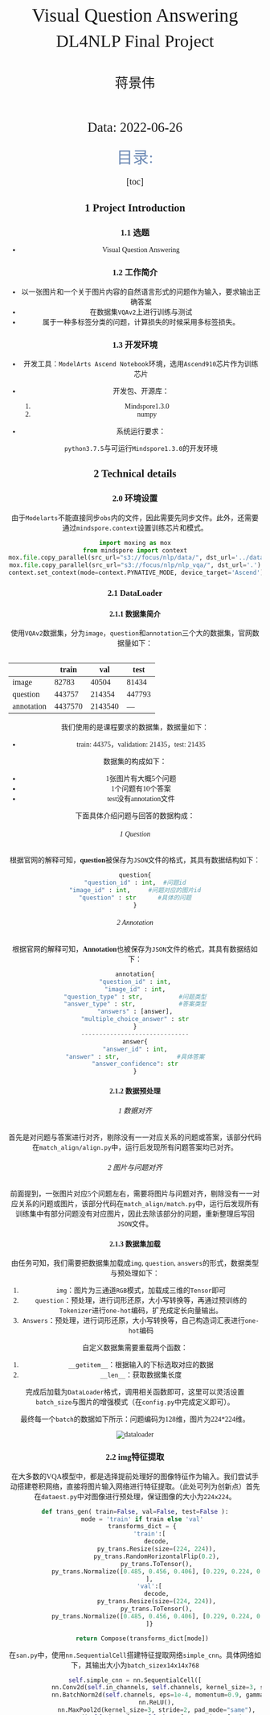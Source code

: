 <div class="cover" style="page-break-after:always;font-family:方正公文仿宋;width:100%;height:100%;border:none;margin: 0 auto;text-align:center;">
    <div style="width:55%;margin: 0 auto;height:0;padding-bottom:10%;">
        </br>
        <img src=084956638.png.crdownload alt="校名" style="width:100%;"/>
    </div>
</br></br></br></br></br></br></br></br></br>
    <div style="width:60%;margin: 0 auto;height:0;padding-bottom:40%;">
        <img src=1052975719.jpg.crdownload alt="校徽" style="width:120%;"/>
	</div>
    </br></br></br></br></br></br></br></br>
</br>
</br>
    <span style="font-family:华文黑体Bold;text-align:center;font-size:28pt;margin: 10pt auto;line-height:26pt;">Visual Question Answering</span>
</br></br>
    <span style="font-family:华文黑体Bold;text-align:center;font-size:26pt;margin: 10pt auto;line-height:24pt;">DL4NLP Final Project</span>
</br>
</br>
</br>
</br>
	<span style="font-family:华文黑体Bold;text-align:center;font-size:20pt;margin: 10pt auto;line-height:30pt;">蒋景伟</span>
</br>
</br>
	</br>
</br>
<span style="font-family:华文黑体Bold;text-align:center;font-size:20pt;margin: 10pt auto;line-height:30pt;">Data: 2022-06-26</span>
    <table style="border:none;text-align:center;width:72%;font-family:仿宋;font-size:14px; margin: 0 auto;">






<font color=6d8ab5 size = 6>目录:</font>

<font size = 4>

[toc]



</font>

<div STYLE="page-break-after: always;"></div>

## 1 Project Introduction

### 1.1 选题

+ Visual Question Answering

### 1.2 工作简介

+ 以一张图片和一个关于图片内容的自然语言形式的问题作为输入，要求输出正确答案
+ 在数据集`VQAv2`上进行训练与测试
+ 属于一种多标签分类的问题，计算损失的时候采用多标签损失。

### 1.3 开发环境

+ 开发工具：`ModelArts Ascend Notebook`环境，选用`Ascend910`芯片作为训练芯片

+ 开发包、开源库：
  1. Mindspore1.3.0
  2. numpy

+ 系统运行要求：

  `python3.7.5`与可运行`Mindspore1.3.0`的开发环境

## 2 Technical details

### 2.0 环境设置

由于`Modelarts`不能直接同步`obs`内的文件，因此需要先同步文件。此外，还需要通过`mindspore.context`设置训练芯片和模式。

```python
import moxing as mox
from mindspore import context
mox.file.copy_parallel(src_url="s3://focus/nlp/data/", dst_url='../data/')
mox.file.copy_parallel(src_url="s3://focus/nlp/nlp_vqa/", dst_url='.')
context.set_context(mode=context.PYNATIVE_MODE, device_target='Ascend')
```

### 2.1 DataLoader

#### 2.1.1 数据集简介

使用`VQAv2`数据集，分为`image`，`question`和`annotation`三个大的数据集，官网数据量如下：

|            | train   | val     | test   |
| ---------- | ------- | ------- | ------ |
| image      | 82783   | 40504   | 81434  |
| question   | 443757  | 214354  | 447793 |
| annotation | 4437570 | 2143540 | —      |

我们使用的是课程要求的数据集，数据量如下：

+ train: 44375，validation: 21435，test: 21435

数据集的构成如下：

- 1张图片有大概5个问题
- 1个问题有10个答案
- test没有annotation文件

下面具体介绍问题与回答的数据构成：

###### 1 Question

根据官网的解释可知，**question**被保存为`JSON`文件的格式，其具有数据结构如下：

```python
question{
"question_id" : int,  #问题id
"image_id" : int,     #问题对应的图片id
"question" : str      #具体的问题
}
```

###### 2 Annotation

根据官网的解释可知，**Annotation**也被保存为`JSON`文件的格式，其具有数据结如下：

```python
annotation{
"question_id" : int,
"image_id" : int,
"question_type" : str,          #问题类型
"answer_type" : str,			#答案类型
"answers" : [answer],
"multiple_choice_answer" : str
}
------------------------------
answer{
"answer_id" : int,
"answer" : str,				   #具体答案
"answer_confidence": str
}
```

#### 2.1.2 数据预处理

###### 1 数据对齐

首先是对问题与答案进行对齐，剔除没有一一对应关系的问题或答案，该部分代码在`match_align/align.py`中，运行后发现所有问题答案均已对齐。

###### 2 图片与问题对齐

前面提到，一张图片对应5个问题左右，需要将图片与问题对齐，剔除没有一一对应关系的问题或图片，该部分代码在`match_align/match.py`中，运行后发现所有训练集中有部分问题没有对应图片，因此去除该部分的问题，重新整理后写回`JSON`文件。

#### 2.1.3 数据集加载

由任务可知，我们需要把数据集加载成`img`, `question`, `answers`的形式，数据类型与预处理如下：

1. `img`：图片为三通道`RGB`模式，加载成三维的`Tensor`即可
2. `question`：预处理，进行词形还原，大小写转换等，再通过预训练的`Tokenizer`进行`one-hot`编码，扩充成定长向量输出。
3. `Answers`：预处理，进行词形还原，大小写转换等，自己构造词汇表进行`one-hot`编码

自定义数据集需要重载两个函数：

1. `__getitem__`：根据输入的下标选取对应的数据
2. `__len__`：获取数据集长度

完成后加载为`DataLoader`格式，调用相关函数即可，这里可以灵活设置`batch_size`与图片的增强模式（在`config.py`中完成定义即可）。

最终每一个`batch`的数据如下所示：问题编码为128维，图片为224*224维。

![dataloader](D:\Grade3\大三下\nlp\pro\report\dataloader.png)

### 2.2 img特征提取

在大多数的VQA模型中，都是选择提前处理好的图像特征作为输入。我们尝试手动搭建卷积网络，直接将图片输入网络进行特征提取。（此处可列为创新点）首先在`dataest.py`中对图像进行预处理，保证图像的大小为`224x224`。

```python
def trans_gen( train=False, val=False, test=False ):
    mode = 'train' if train else 'val'
    transforms_dict = {
        'train':[
            decode,
            py_trans.Resize(size=(224, 224)),
            py_trans.RandomHorizontalFlip(0.2),
            py_trans.ToTensor(),
            py_trans.Normalize([0.485, 0.456, 0.406], [0.229, 0.224, 0.225])
        ],
        'val':[
            decode,
            py_trans.Resize(size=(224, 224)),
            py_trans.ToTensor(),
            py_trans.Normalize([0.485, 0.456, 0.406], [0.229, 0.224, 0.225])
        ]}

    return Compose(transforms_dict[mode])
```

在`san.py`中，使用`nn.SequentialCell`搭建特征提取网络`simple_cnn`。具体网络如下，其输出大小为`batch_sizex14x14x768`

```python
self.simple_cnn = nn.SequentialCell([
            nn.Conv2d(self.in_channels, self.channels, kernel_size=3, stride=2, padding=0, pad_mode='same'),
            nn.BatchNorm2d(self.channels, eps=1e-4, momentum=0.9, gamma_init=1, beta_init=0, moving_mean_init=0, moving_var_init=1),
            nn.ReLU(),
            nn.MaxPool2d(kernel_size=3, stride=2, pad_mode="same"),
            nn.Conv2d(self.channels, self.channels * 2, kernel_size=3, stride=1, padding=0, pad_mode='same'),
            nn.BatchNorm2d(self.channels*2),
            nn.ReLU(),
            nn.MaxPool2d(kernel_size=2,stride=2),
            nn.Conv2d(self.channels * 2, self.channels*4, kernel_size=3, stride=1, padding=0, pad_mode='same'),
            nn.BatchNorm2d(self.channels * 4),
            nn.ReLU(),
            nn.MaxPool2d(kernel_size=2,stride=2),
            nn.Conv2d(self.channels*4, output_size, kernel_size=3, stride=1, padding=0, pad_mode='same')
        ])
```

为了方便后续的特征融合，在模型的`construct`中统一输出大小为`batch_sizex196x768`

```python
def construct(self, x):
    x = self.simple_cnn(x)
    N = x.shape[0]
    return x.reshape((N, 196, self.output_size))
```



### 2.3 text特征提取

Text特征提取是VQA当中不可缺少的一部分，这部分的作用是将提问部分的信息抽取出来，进行抽象表示，为接下来的特征融合做准备。

#### 2.3.1 LSTM

在我们参考的论文当中，原论文使用了LSTM作为Text特征提取器，其原理如下：

![](LSTM model.png)

LSTM中的核心结构是一个记忆单元$c_t$，它负责存储一个输入序列的状态。在每一步操作中，LSTM会接收一个单词的输入$x_t$，然后对$c_t$进行更新，并输出一个隐藏状态$h_t$。这个更新过程使用了门技术。一个遗忘门$f_t$控制有多少信息能够从上一状态$c_{t-1}$当中保留下来；一个输入门$i_t$控制有多少信息能够从输入$x_t$中被用来更新记忆单元；一个输出门$o_t$控制有多少信息会被作为隐藏状态提供给输出。具体公式如下：

![](LSTM eq.png)

当我们给定一个问题$q=[q_1,...,q_T]$的时候，其中$q_t$是t位置上单词的one-hot向量表示。我们首先先将单词做embedding处理，即$x_t=W_eq_t$。然后对于每个时刻，我们将embedding的向量提供给LSTM：

![](LSTM res.png)

最后的输出$h_T$作为结果当做问题的表示$v_Q=h_T$

#### 2.3.2 BERT

当然，我们在实验中对Text特征提取的部分做了一些改进。我们将LSTM替换为了效果更加良好的BERT模型。

BERT的架构图如图所示：

![](bert.png)

BERT将输入的句子做了三次Embedding，分别是Token Embedding, Segment Embedding, Position Embedding。

![](bert emb.png)

Bert之后的架构最主要是经过了一个双向Transformer结构，通过保留Encoder而舍弃Decoder的操作，拥有了双向编码能力和强大的特征提取能力。

其中，Transformer的内容部件我们在平时的LAB当中已经学习过并使用了相关代码进行实验，因此这里就不再赘述。

#### 2.3.3 改进理由

Q：为什么我们在本次实验当中选用了BERT而不是保留原来的LSTM？

A：首先，LSTM本身是RNN的变种，是为了解决RNN存在的梯度消失问题而提出的模型，但这种通过限定梯度阈值来防止梯度消失的办法并不能彻底的解决问题。对于长度数量级更高的长句子，LSTM就会变得没有那么擅长。而BERT在处理长句子的任务上表现良好，Transformer的架构决定了它能够对较长句子进行很好的处理。其次，LSTM对于句子的理解能力没有BERT强。LSTM的结构决定了它只能够顺序研究整个句子，通俗来说就是只能够“向前看”。而BERT的双向结构赋予了它强大的特征提取能力，“回头看”的机制使得它对于处理单词在句子中位置所决定的语义挖掘更为拿手，从而使得整个句子的语义被提取得更加完善。

#### 2.3.4 实现中遇到的挑战

1.   Mindspore版本问题

     Huaweicloud上的Mindspore环境版本只有1.3.0，这个版本有很多没有能够支持或是实现的函数，导致后来运行调试的时候发生了很多意外。例如，`expand_dims()`作为`mindspore.Tensor`类的成员函数在我当时参考的最新版的文档中是实现的，而1.3.0版本并没有支持这个操作。网上也查不到任何的报错信息解读，ModelArts环境也不好调试。最后排查后使用了`mindspore.ops.ExpandDims`作为替代才顺利进行了实验。

2.   BERT预训练

     本来想自己进行BERT的预训练，然后对下游任务（即VQA）进行fine-tuning，但是后来发现模型的训练速度实在是不能接受。转而求其次，找到了mindspore的bert预训练ckpt文件，并通过对齐vocab的方式实现了预训练这一步。

### 2.4 特征融合与预测网络

#### 2.4.1 网络功能概述

在具体网络的搭建中，我们使用了一种名为 Stacked Attention Network [1] 的网络，它使用多层 Attention 识别图像中不同区域的敏感度。以如下的问题和图片为例。

- 问题：What are sitting in the basket on a bicycle?

- 图片：

  <img src="D:\Grade3\大三下\nlp\pro\report\2_4_1_1.png" alt="img2_4_1_1" style="zoom:50%;" />

经过两次Attention层后，Attention层成功预测出了兴趣区域[1]：

<img src="D:\Grade3\大三下\nlp\pro\report\2_4_1_2.png" alt="img2_4_1_2" style="zoom:50%;" />

接下来，我们对具体的算法实现和背后的原理做简要分析。

#### 2.4.2 网络结构

在前面的部分中，我们使用了CNN和Bert分别对图像和问题进行了编码，得到了以下数据：
$$
v_I \in R^{d \times m} \\
v_Q \in R^d
$$
其中，$v_I$ 为编码后的图像矩阵，$v_Q$ 为编码后的问题句向量，d为表示维度，m是图像中区域的个数（利用CNN）。

在我们的Attention层中，最核心的问题是找到不同区域的权重，或者说，为兴趣区域的概率。为此，我们进行如下计算：
$$
h_A = \text{tanh}(W_I v_I \oplus W_Q v_Q) \\
p_I = \text{softmax}(W_p h_A) \\
\text{where:} \\
W_I, W_Q \in R^{k \times d}, W_P \in R^{1 \times k}
$$
我们首先让$v_I$ $v_Q$ 分别通过全连接层，使得它们的维度变为 $R^{k \times m}$ 和 $R^k$. 这里，$\oplus$ 操作代表把向量加到矩阵的每一列上。回顾图像矩阵的每一列代表每个兴趣区域的知识，这里的操作实际上是把句子向量与每个兴趣区域做融合。由此再将 $h_A$ 通过全连接层和 Softmax，就得到了图像中每个区域在特定句子中能成为兴趣区域的可能性，也称为我们的 **Attention Distribution**.

有了 Attention Distribution 后，我们利用它计算每个区域的权重和 $\hat{v_I} \in R^d$：
$$
\hat{v_I} = \sum_i p_i v_i
$$
接着，把这个向量与句向量相加，得到整合后的查询向量  $u \in R^d$。
$$
u = \hat{v_I} + v_Q
$$
以上就是单层Attention的思路。传统方法仅仅是将整体图片向量与问题向量合并，相较于传统方法，Attention方法得到的查询向量 $u$ 更具有信息表示性，因为与问题更相关的区域得到了更高的权重。不过，对于复杂问题，单层 Attention 的表示性并不强，所以我们可以使用多层 Attention，即将查询向量作为新的问题向量，不断输入Attention层进行迭代：
$$
h_A^k = \text{tanh}(W_I^k v_I \oplus W_Q^k u^{k-1}) \\
p_I = \text{softmax}(W_p^k h_A^k) \\
\hat{v_I}^k = \sum_i p_i^k v_i \\
u^k = \hat{v_I}^k + u^{k-1}
$$
经过K次Attention迭代后，我们使用全连接层和Softmax推理答案：
$$
p_{\text{ans}} = \text{softmax}(W_u u^K)
$$
整体网络结构图如下[1]：

![img_2_4_2](D:\Grade3\大三下\nlp\pro\report\2_4_2.png)









### 2.5 模型训练及验证

由于VQA的输入有`question`和`img`，而mindspore自带的`WithLossCell`仅支持一个输入，因此需要自定义。

```python
class WithLossCell(nn.Cell):
    def __init__(self, model):
        super(WithLossCell, self).__init__(auto_prefix=False)
        self.loss = nn.SoftmaxCrossEntropyWithLogits()
        self.net = model

    def construct(self, q, a, img):
        out = self.net(q, img)
        loss = self.loss(out, a)
        return loss
```

训练模型的定义如下。其中，`TrainOneStepCell`是`mindspore`实现的训练网络包装方法

```python
#定义网络
model = san.SANModel()
#定义优化器
opt = nn.Adam(params=model.trainable_params())
#定义带Loss的网络
net_with_loss = WithLossCell(model)
#包装训练网络
train_net = TrainOneStepCell(net_with_loss, opt)
#设置训练模式
train_net.set_train(True)
```

对于模型的验证，由于`Tensor`的操作不太方便，且`nn.Cell`的`construct`对非`Tensor`的输出格式不是很友好，因此在`WithAccuracy`中我们仅将模型的预测结果做`argmax`操作后便输出，在后续的操作中进一步计算准确率并输出预测结果。

```python
class WithAccuracy(nn.Cell):
    def __init__(self, model):
        super(WithAccuracy, self).__init__(auto_prefix=False)
        self.net = model

    def construct(self, q, a, img):
        out = self.net(q, img)
        out = ops.Argmax(output_type=mindspore.int32)(out)
        return out, a
```

验证网路定义如下。

```python
#model即为训练网络中同一个model
eval_net = WithAccuracy(model)
#设置验证模式
eval_net.set_train(False)
```

准确率具体计算代码如下(一个`batch`)

```python
out, a = eval_net(q, a, img)
predicted = out.asnumpy()
ans = a.asnumpy()
batch_size = ans.shape[0]
acc = 0
for i in range(batch_size):
	if ans[i,predicted[i]]!=0:
        acc += 1
accuracy = acc / batch_size
```

### 3 Experiment Results

#### 3.1 实验结果

 系统界面、操作说明、运行结果

#### 3.2 总结说明







### 4 References

[1] Antol S ,  Agrawal A ,  Lu J , et al. VQA: Visual Question Answering[J]. International Journal of Computer Vision, 2015, 123(1):4-31.

[2] Yang, Zichao, et al. "Stacked attention networks for image question answering." *Proceedings of the IEEE conference on computer vision and pattern recognition*. 2016.

